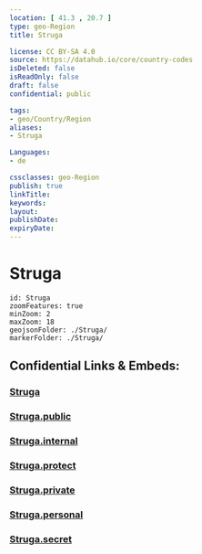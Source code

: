 ```yaml
---
location: [ 41.3 , 20.7 ] 
type: geo-Region
title: Struga

license: CC BY-SA 4.0
source: https://datahub.io/core/country-codes
isDeleted: false
isReadOnly: false
draft: false
confidential: public

tags:
- geo/Country/Region
aliases:
- Struga

Languages:
- de

cssclasses: geo-Region
publish: true
linkTitle: 
keywords: 
layout: 
publishDate: 
expiryDate: 
---
```


# Struga

```leaflet
id: Struga
zoomFeatures: true 
minZoom: 2 
maxZoom: 18
geojsonFolder: ./Struga/
markerFolder: ./Struga/
```


## Confidential Links & Embeds: 

### [Struga](/_Standards/Earth/Continent/Europe/Europe~South/Macedonia~North/Municipalities~Macedonia/Struga.md) 

### [Struga.public](/_public/Earth/Continent/Europe/Europe~South/Macedonia~North/Municipalities~Macedonia/Struga.public.md) 

### [Struga.internal](/_internal/Earth/Continent/Europe/Europe~South/Macedonia~North/Municipalities~Macedonia/Struga.internal.md) 

### [Struga.protect](/_protect/Earth/Continent/Europe/Europe~South/Macedonia~North/Municipalities~Macedonia/Struga.protect.md) 

### [Struga.private](/_private/Earth/Continent/Europe/Europe~South/Macedonia~North/Municipalities~Macedonia/Struga.private.md) 

### [Struga.personal](/_personal/Earth/Continent/Europe/Europe~South/Macedonia~North/Municipalities~Macedonia/Struga.personal.md) 

### [Struga.secret](/_secret/Earth/Continent/Europe/Europe~South/Macedonia~North/Municipalities~Macedonia/Struga.secret.md)

